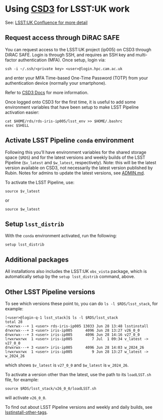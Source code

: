 # Using [CSD3](https://docs.hpc.cam.ac.uk/hpc/) for LSST:UK work

See: [LSST:UK Confluence for more detail](https://lsst-uk.atlassian.net/wiki/spaces/LUSC/pages/3253436444/LSST+Pipeline+and+obs+vista+on+STFC+SCARF+and+Cambridge+CSD3)

## Request access through DiRAC SAFE

You can request access to the LSST:UK project (ip005) on CSD3 through DiRAC SAFE. Login is through SSH, and requires an SSH key and multi-factor authentication (MFA). Once setup, login via:

```shell
ssh -i ~/.ssh/<private key> <user>@login.hpc.cam.ac.uk
```

and enter your MFA Time-based One-Time Password (TOTP) from your authentication device (normally your smartphone).

Refer to [CSD3 Docs](https://docs.hpc.cam.ac.uk/hpc/) for more information.

Once logged onto CSD3 for the first time, it is useful to add some environment variables that have been setup to make LSST Pipeline activation easier:

```shell
cat $HOME/rds/rds-iris-ip005/lsst_env >> $HOME/.bashrc
exec $SHELL
```

## Activate LSST Pipeline `conda` environment

Following this you’ll have environment variables for the shared storage space (`$RDS`) and for the latest versions and weekly builds of the LSST Pipeline (`$v_latest` and `$w_latest`, respectively). Note: this will be the latest version available on CSD3, not necessarily the latest version published by Rubin. Notes for admins to update the latest versions, see [ADMIN.md](ADMIN.md).

To activate the LSST Pipeline, use:

```shell
source $v_latest
```

or

```shell
source $w_latest
```

## Setup `lsst_distrib`

With the `conda` environment activated, run the following:

```shell
setup lsst_distrib
```

## Additional packages

All installations also includes the LSST:UK `obs_vista` package, which is automatically setup by the `setup lsst_distrib` command, above.

## Other LSST Pipeline versions

To see which versions these point to, you can do `ls -l $RDS/lsst_stack`, for example:

```shell
[<user>@login-q-1 lsst_stack]$ ls -l $RDS/lsst_stack
total 28
-rwxrwx---+ 1 <user> rds-iris-ip005 13033 Jun 28 13:48 lsstinstall
drwxrwx---+ 3 <user> iris-ip005      4096 Jun 28 13:27 v26_0_0
drwxrwx---+ 3 <user> iris-ip005      4096 Jun 28 14:16 v27_0_0
lrwxrwxrwx  1 <user> iris-ip005         7 Jul  1 09:34 v_latest -> v27_0_0
drwxrwx---+ 3 <user> iris-ip005      4096 Jun 28 14:03 w_2024_26
lrwxrwxrwx  1 <user> iris-ip005         9 Jun 28 13:27 w_latest -> w_2024_26
```

which shows `$v_latest` is `v27_0_0` and `$w_latest` is `w_2024_26`.

To activate a version other than the latest, use the path to its `loadLSST.sh` file, for example:

```shell
source $RDS/lsst_stack/v26_0_0/loadLSST.sh
```

will activate `v26_0_0`.

To find out about LSST Pipeline versions and weekly and daily builds, see [lsstinstall-other-tags](https://pipelines.lsst.io/install/lsstinstall.html#lsstinstall-other-tags).
